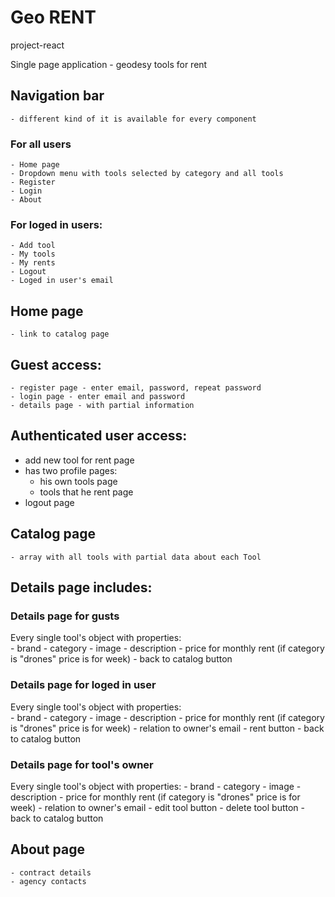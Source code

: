 # Geo RENT
 project-react

Single page application - geodesy tools for rent

## Navigation bar
    - different kind of it is available for every component

### For all users
    - Home page
    - Dropdown menu with tools selected by category and all tools
    - Register
    - Login
    - About

### For loged in users:
    - Add tool
    - My tools
    - My rents
    - Logout
    - Loged in user's email


## Home page    
    - link to catalog page    


## Guest access:
    - register page - enter email, password, repeat password
    - login page - enter email and password
    - details page - with partial information


## Authenticated user access:
- add new tool for rent page
- has two profile pages:
    - his own tools page
    - tools that he rent page
- logout page


## Catalog page
    - array with all tools with partial data about each Tool


## Details page includes:

### Details page for gusts
Every single tool's object with properties:   
    - brand
    - category
    - image
    - description
    - price for monthly rent 
    (if category is "drones" price is for week)
    - back to catalog button

### Details page for loged in user
Every single tool's object with properties:   
    - brand
    - category
    - image
    - description
    - price for monthly rent 
    (if category is "drones" price is for week)
     - relation to owner's email
    - rent button
    - back to catalog button

### Details page for tool's owner
Every single tool's object with properties:
    - brand
    - category
    - image
    - description
    - price for monthly rent 
    (if category is "drones" price is for week)
    - relation to owner's email
    - edit tool button
    - delete tool button
    - back to catalog button
    

## About page
    - contract details
    - agency contacts